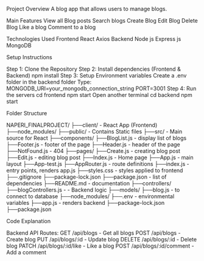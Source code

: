 Project Overview
A blog app that allows users to manage blogs.

Main Features
View all Blog posts
Search blogs
Create Blog
Edit Blog
Delete Blog
Like a blog
Comment to a blog

Technologies Used
	Frontend
React
Axios
Backend
Node js
Express js
MongoDB


Setup Instructions

Step 1: Clone the Repository
Step 2: Install dependencies (Frontend & Backend)
npm install
Step 3: Setup Environment variables
Create a .env folder in the backend folder
Type:
 MONGODB_URI=your_mongodb_connection_string
PORT=3001
Step 4: Run the servers
cd frontend
npm start
Open another terminal
cd backend
npm start

Folder Structure

NAPERI_FINALPROJECT/
├──client/ - React App (Frontend)
├──node_modules/
├──public/ - Contains Static files
├──src/ - Main source for React
├──components/
├──BlogList.js - display list of blogs
├──Footer.js - footer of the page
├──Header.js - header of the page
├──NotFound.js - 404
├──pages/
├──Create.js - creating blog post
├──Edit.js - editing blog post
├──Index.js - Home page
├──App.js - main layout
├──App-test.js
├──AppRouter.js - route definitions
├──index.js - entry points, renders app.js
├──styles.css - styles applied to frontend
├──.gitignore
├──package-lock.json
├──package.json - list of dependencies
├──README.md - documentation
├──controllers/ 
├──blogControllers.js - - Backend logic
├──models/
├──blog.js - to connect to database
├──node_modules/
├──.env - environmental variables
├──app.js - renders backend
├──package-lock.json
├──package.json

Code Explanation

Backend
API Routes:
GET /api/blogs - Get all blogs
POST /api/blogs - Create blog
PUT /api/blogs/:id - Update blog
DELETE /api/blogs/:id - Delete blog
PATCH /api/blogs/:id/like - Like a blog
POST /api/blogs/:id/comment - Add a comment
